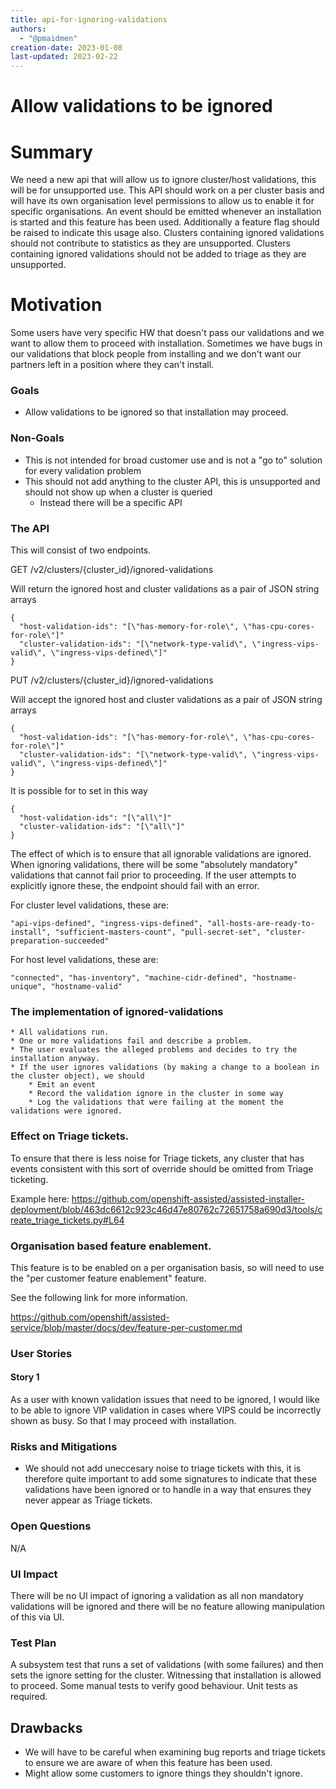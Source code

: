 ```yaml
---
title: api-for-ignoring-validations
authors:
  - "@pmaidmen"
creation-date: 2023-01-08
last-updated: 2023-02-22
---
```


# Allow validations to be ignored

# Summary

We need a new api that will allow us to ignore cluster/host validations, this will be for unsupported use.
This API should work on a per cluster basis and will have its own organisation level permissions to allow us to enable it for specific organisations.
An event should be emitted whenever an installation is started and this feature has been used. Additionally a feature flag should be raised to indicate this usage also.
Clusters containing ignored validations should not contribute to statistics as they are unsupported.
Clusters containing ignored validations should not be added to triage as they are unsupported.
# Motivation

Some users have very specific HW that doesn't pass our validations and we want to allow them to proceed with installation.
Sometimes we have bugs in our validations that block people from installing and we don't want our partners left in a position where they can't install.

### Goals

- Allow validations to be ignored so that installation may proceed.

### Non-Goals

- This is not intended for broad customer use and is not a "go to" solution for every validation problem
- This should not add anything to the cluster API, this is unsupported and should not show up when a cluster is queried
  - Instead there will be a specific API

### The API
This will consist of two endpoints.

GET /v2/clusters/{cluster_id}/ignored-validations

Will return the ignored host and cluster validations as a pair of JSON string arrays

```
{
  "host-validation-ids": "[\"has-memory-for-role\", \"has-cpu-cores-for-role\"]"
  "cluster-validation-ids": "[\"network-type-valid\", \"ingress-vips-valid\", \"ingress-vips-defined\"]"
}
```

PUT /v2/clusters/{cluster_id}/ignored-validations

Will accept the ignored host and cluster validations as a pair of JSON string arrays

```
{
  "host-validation-ids": "[\"has-memory-for-role\", \"has-cpu-cores-for-role\"]"
  "cluster-validation-ids": "[\"network-type-valid\", \"ingress-vips-valid\", \"ingress-vips-defined\"]"
}
```

It is possible for to set in this way

```
{
  "host-validation-ids": "[\"all\"]"
  "cluster-validation-ids": "[\"all\"]"
}
```

The effect of which is to ensure that all ignorable validations are ignored.
When ignoring validations, there will be some "absolutely mandatory" validations that cannot fail prior to proceeding. If the user attempts to explicitly ignore these, the endpoint should fail with an error.

For cluster level validations, these are:
```
"api-vips-defined", "ingress-vips-defined", "all-hosts-are-ready-to-install", "sufficient-masters-count", "pull-secret-set", "cluster-preparation-succeeded"
```

For host level validations, these are: 
```
"connected", "has-inventory", "machine-cidr-defined", "hostname-unique", "hostname-valid"
```

### The implementation of ignored-validations
    * All validations run.
    * One or more validations fail and describe a problem.
    * The user evaluates the alleged problems and decides to try the installation anyway.
    * If the user ignores validations (by making a change to a boolean in the cluster object), we should
        * Emit an event
        * Record the validation ignore in the cluster in some way
        * Log the validations that were failing at the moment the validations were ignored.

### Effect on Triage tickets.
To ensure that there is less noise for Triage tickets, any cluster that has events consistent with this sort of override should be omitted from Triage ticketing.

Example here: https://github.com/openshift-assisted/assisted-installer-deployment/blob/463dc6612c923c46d47e80762c72651758a690d3/tools/create_triage_tickets.py#L64

### Organisation based feature enablement.
This feature is to be enabled on a per organisation basis,
so will need to use the "per customer feature enablement" feature.

See the following link for more information.

https://github.com/openshift/assisted-service/blob/master/docs/dev/feature-per-customer.md

### User Stories

#### Story 1

As a user with known validation issues that need to be ignored, I would like to be able to ignore VIP validation in cases where VIPS could be incorrectly shown as busy. So that I may proceed with installation.

### Risks and Mitigations

- We should not add uneccesary noise to triage tickets with this, it is therefore quite important to add some signatures to indicate that these validations have been ignored or to handle in a way that ensures they never appear as Triage tickets.

### Open Questions

N/A

### UI Impact
There will be no UI impact of ignoring a validation as all non mandatory validations will be ignored and there will be no feature allowing manipulation of this via UI.
### Test Plan

A subsystem test that runs a set of validations (with some failures) and then sets the ignore setting for the cluster. Witnessing that installation is allowed to proceed.
Some manual tests to verify good behaviour.
Unit tests as required.

## Drawbacks

* We will have to be careful when examining bug reports and triage tickets to ensure we are aware of when this feature has been used.
* Might allow some customers to ignore things they shouldn't ignore.
